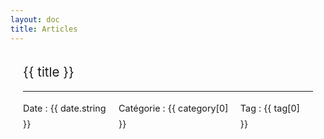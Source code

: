 ```yaml
---
layout: doc
title: Articles
---
```


<script setup>
  // Récupération des données du thème définies dans config.js
  import { useData } from 'vitepress'
  const { theme } = useData();
  import { data as posts } from './posts.data'

</script>

<div class="article" v-for="{ title, url, date, excerpt, category, tag, archive } of posts" v-if="posts.length">
    <div v-if="!archive">  
        <a class="title" v-bind:href="url"> {{ title }} </a>
        <hr />
        <div class="article-info">
            <span v-if="date">Date : {{ date.string }}</span>
           <span v-if="category"> Catégorie : {{ category[0] }}</span>
          <span v-if="tag"> Tag : {{ tag[0] }}</span>
        </div>
    </div>   
</div>

<style scoped lang="scss">

.article {
  position: relative;
  box-sizing: border-box;
  width: 100%;
  margin: 0 auto 1.25rem;
  padding: 1rem 1.25rem;
  border-radius: 0.4rem;
  text-align: left;
  @media (max-width: 419px) {
    border-radius: 0;
  }
  .title {
    position: relative;
    display: inline-block;
    font-size: 1.28rem;
    line-height: 2rem;
    &::after {
      content: "";
      position: absolute;
      bottom: 0;
      left: 0;
      width: 100%;
      height: 2px;
      background: var(--c-brand);
      visibility: hidden;
      transition: transform 0.3s ease-in-out;
      transform: scaleX(0);
    }
    &:hover {
      cursor: pointer;
      &::after {
        visibility: visible;
        transform: scaleX(1);
      }
    }
    a {
      color: inherit;
    }
  }
  .article-info {
    display: flex;
    font-size: 0.9rem;
    flex-shrink: 0;
    > span {
      margin-right: 0.5em;
      line-height: 1.8;
    }
  }
}
</style>
